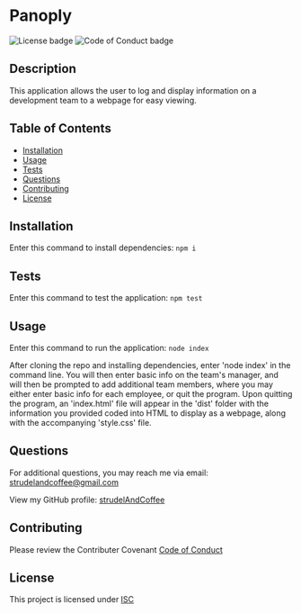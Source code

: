 # Panoply

![License badge](https://img.shields.io/badge/License-ISC-green)
![Code of Conduct badge](https://img.shields.io/badge/Contributor%20Covenant-2.1-4baaaa.svg)

## Description

This application allows the user to log and display information on a development team to a webpage for easy viewing.

## Table of Contents

* [Installation](#installation)
* [Usage](#usage)
* [Tests](#tests)
* [Questions](#questions)
* [Contributing](#contributing)
* [License](#license)

## Installation

Enter this command to install dependencies: `npm i`

## Tests

Enter this command to test the application: `npm test`

## Usage

Enter this command to run the application: `node index`

After cloning the repo and installing dependencies, enter 'node index' in the command line. You will then enter basic info on the team's manager, and will then be prompted to add additional team members, where you may either enter basic info for each employee, or quit the program. Upon quitting the program, an 'index.html' file will appear in the 'dist' folder with the information you provided coded into HTML to display as a webpage, along with the accompanying 'style.css' file.

## Questions

For additional questions, you may reach me via email: strudelandcoffee@gmail.com 

View my GitHub profile: [strudelAndCoffee](https://github.com/strudelAndCoffee)

## Contributing

Please review the Contributer Covenant [Code of Conduct](https://www.contributor-covenant.org/version/2/1/code_of_conduct/code_of_conduct.txt)

## License

This project is licensed under [ISC](https://choosealicense.com/licenses/isc)
